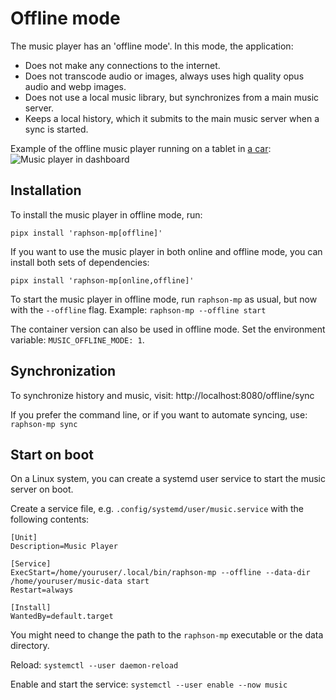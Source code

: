 # Offline mode

The music player has an 'offline mode'. In this mode, the application:

- Does not make any connections to the internet.
- Does not transcode audio or images, always uses high quality opus audio and webp images.
- Does not use a local music library, but synchronizes from a main music server.
- Keeps a local history, which it submits to the main music server when a sync is started.

Example of the offline music player running on a tablet in [a car](https://projects.raphson.nl/projects/tyrone/):
![Music player in dashboard](tyrone_music.jpg)

## Installation

To install the music player in offline mode, run:
```
pipx install 'raphson-mp[offline]'
```

If you want to use the music player in both online and offline mode, you can install both sets of dependencies:
```
pipx install 'raphson-mp[online,offline]'
```

To start the music player in offline mode, run `raphson-mp` as usual, but now with the `--offline` flag. Example: `raphson-mp --offline start`

The container version can also be used in offline mode. Set the environment variable: `MUSIC_OFFLINE_MODE: 1`.

## Synchronization

To synchronize history and music, visit: http://localhost:8080/offline/sync

If you prefer the command line, or if you want to automate syncing, use: `raphson-mp sync`

## Start on boot

On a Linux system, you can create a systemd user service to start the music server on boot.

Create a service file, e.g. `.config/systemd/user/music.service` with the following contents:

```
[Unit]
Description=Music Player

[Service]
ExecStart=/home/youruser/.local/bin/raphson-mp --offline --data-dir /home/youruser/music-data start
Restart=always

[Install]
WantedBy=default.target
```

You might need to change the path to the `raphson-mp` executable or the data directory.

Reload: `systemctl --user daemon-reload`

Enable and start the service: `systemctl --user enable --now music`
